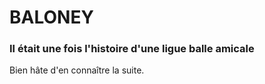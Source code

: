 # BALONEY

### Il était une fois l'histoire d'une ligue balle amicale 
Bien hâte d'en connaître la suite.
